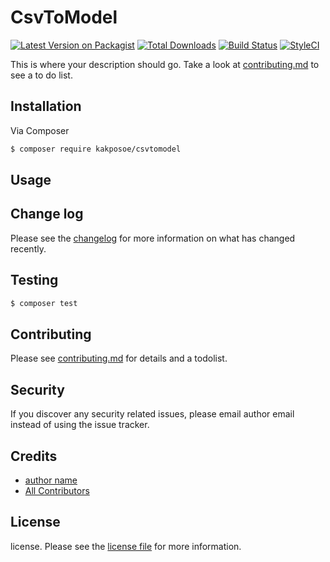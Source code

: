 # CsvToModel

[![Latest Version on Packagist][ico-version]][link-packagist]
[![Total Downloads][ico-downloads]][link-downloads]
[![Build Status][ico-travis]][link-travis]
[![StyleCI][ico-styleci]][link-styleci]

This is where your description should go. Take a look at [contributing.md](contributing.md) to see a to do list.

## Installation

Via Composer

``` bash
$ composer require kakposoe/csvtomodel
```

## Usage

## Change log

Please see the [changelog](changelog.md) for more information on what has changed recently.

## Testing

``` bash
$ composer test
```

## Contributing

Please see [contributing.md](contributing.md) for details and a todolist.

## Security

If you discover any security related issues, please email author email instead of using the issue tracker.

## Credits

- [author name][link-author]
- [All Contributors][link-contributors]

## License

license. Please see the [license file](license.md) for more information.

[ico-version]: https://img.shields.io/packagist/v/kakposoe/csvtomodel.svg?style=flat-square
[ico-downloads]: https://img.shields.io/packagist/dt/kakposoe/csvtomodel.svg?style=flat-square
[ico-travis]: https://img.shields.io/travis/kakposoe/csvtomodel/master.svg?style=flat-square
[ico-styleci]: https://styleci.io/repos/12345678/shield

[link-packagist]: https://packagist.org/packages/kakposoe/csvtomodel
[link-downloads]: https://packagist.org/packages/kakposoe/csvtomodel
[link-travis]: https://travis-ci.org/kakposoe/csvtomodel
[link-styleci]: https://styleci.io/repos/12345678
[link-author]: https://github.com/kakposoe
[link-contributors]: ../../contributors
